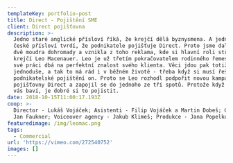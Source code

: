```yaml
---
templateKey: portfolio-post
title: Direct - Pojištění SME
client: Direct pojišťovna
description: >-
  Jedno staré anglické přísloví říká, že krejčí dělá byznysmena. A jedno nové
  české přísloví tvrdí, že podnikatele pojišťuje Direct. Proto jsme dali tyhle
  dvě moudra dohromady a vznikla z toho reklama, kde si hlavní roli střihnul
  krejčí Leo Macenauer. Leo je už třetím pokračovatelem rodinného řemesla a ve
  své práci dbá na perfektní znalost svého klienta. Věci jdou pak totiž rychle a
  jednoduše, a tak to má rád i v běžném životě - třeba když si musí řešit své
  podnikatelské pojištění on. Proto se Leo rozhodl podpořit novou kampaň
  pojišťovny Direct a zapojil se do jednoho ze tří spotů. Protože když děláte co
  vás baví, je dobré si to pojistit.
date: 2018-10-15T11:00:17.193Z
coop: >-
  Director - Lukáš Vojáček; Asistenti - Filip Vojáček a Martin Dobeš; Gaffer -
  Jan Faukner; Voiceover agency - Jakub Klimeš; Produkce - Jana Popelková
featuredimage: /img/leomac.png
tags:
  - Commercial
url: 'https://vimeo.com/272540752'
images: []
---
```


